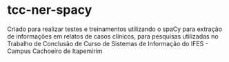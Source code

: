 # tcc-ner-spacy
Criado para realizar testes e treinamentos utilizando o spaCy para extração de informações em relatos de casos clínicos, para pesquisas utilizadas no Trabalho de Conclusão de Curso de Sistemas de Informação do IFES - Campus Cachoeiro de Itapemirim
